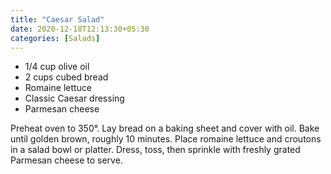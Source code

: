 ```yaml
---
title: "Caesar Salad"
date: 2020-12-18T12:13:30+05:30
categories: [Salads]
---
```


* 1/4 cup olive oil  
* 2 cups cubed bread  
* Romaine lettuce  
* Classic Caesar dressing  
* Parmesan cheese  

Preheat oven to 350°. Lay bread on a baking sheet and cover with oil. Bake until golden brown, roughly 10 minutes. Place romaine lettuce and croutons in a salad bowl or platter. Dress, toss, then sprinkle with freshly grated Parmesan cheese to serve.